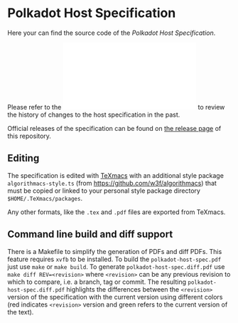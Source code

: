 # Polkadot Host Specification

Here your can find the source code of the *Polkadot Host Specification*.

Please refer to the ![Change log](./CHANGELOG.org) to review the history of changes to the host specification in the past.

Official releases of the specification can be found on [the release page](https://github.com/w3f/polkadot-spec/releases) of this repository.

## Editing

The specification is edited with [TeXmacs](https://www.texmacs.org/) with an additional style package `algorithmacs-style.ts` (from https://github.com/w3f/algorithmacs) that must be copied or
linked to your personal style package directory `$HOME/.TeXmacs/packages`.

Any other formats, like the `.tex` and `.pdf` files are exported from TeXmacs.

## Command line build and diff support

There is a Makefile to simplify the generation of PDFs and diff PDFs. This feature requires `xvfb` to be installed. To build the `polkadot-host-spec.pdf` just use `make` or `make build`. To generate `polkadot-host-spec.diff.pdf` use `make diff REV=<revision>` where `<revision>` can be any previous revision to which to compare, i.e. a branch, tag or commit. The resulting `polkadot-host-spec.diff.pdf` highlights the differences between the `<revision>` version of the specification with the current version using different colors (red indicates `<revision>` version and green refers to the current version of the text). 

